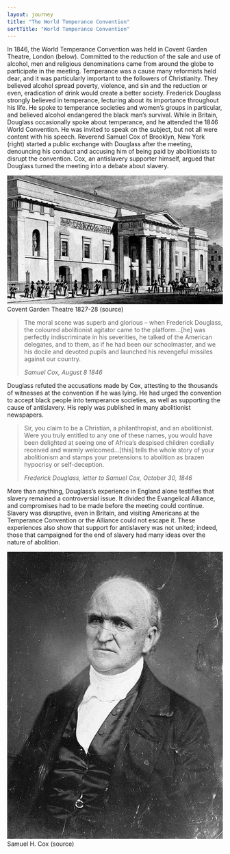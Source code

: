 ```yaml
---
layout: journey
title: "The World Temperance Convention"
sortTitle: "World Temperance Convention"
---
```


In 1846, the World Temperance Convention was held in Covent Garden Theatre, London (below). Committed to the reduction of the sale and use of alcohol, men and religious denominations came from around the globe to participate in the meeting. Temperance was a cause many reformists held dear, and it was particularly important to the followers of Christianity. They believed alcohol spread poverty, violence, and sin and the reduction or even, eradication of drink would create a better society. Frederick Douglass strongly believed in temperance, lecturing about its importance throughout his life. He spoke to temperance societies and women’s groups in particular, and believed alcohol endangered the black man’s survival. While in Britain, Douglass occasionally spoke about temperance, and he attended the 1846 World Convention. He was invited to speak on the subject, but not all were content with his speech. Reverend Samuel Cox of Brooklyn, New York (right) started a public exchange with Douglass after the meeting, denouncing his conduct and accusing him of being paid by abolitionists to disrupt the convention. Cox, an antislavery supporter himself, argued that Douglass turned the meeting into a debate about slavery.

![Picture of Covent Garden Theatre 1827-28](/img/Covent_Garden_Theatre_1827-28.jpg)
<span class="caption text-muted">Covent Garden Theatre 1827-28 (source)</span>

> The moral scene was superb and glorious – when Frederick Douglass, the coloured abolitionist agitator came to the platform…[he] was perfectly indiscriminate in his severities, he talked of the American delegates, and to them, as if he had been our schoolmaster, and we his docile and devoted pupils and launched his revengeful missiles against our country. 
> <footer><cite>Samuel Cox, August 8 1846</cite></footer>

Douglass refuted the accusations made by Cox, attesting to the thousands of witnesses at the convention if he was lying. He had urged the convention to accept black people into temperance societies, as well as supporting the cause of antislavery. His reply was published in many abolitionist newspapers.

> Sir, you claim to be a Christian, a philanthropist, and an abolitionist. Were you truly entitled to any one of these names, you would have been delighted at seeing one of Africa’s despised children cordially received and warmly welcomed…[this] tells the whole story of your abolitionism and stamps your pretensions to abolition as brazen hypocrisy or self-deception.
> <footer><cite>Frederick Douglass, letter to Samuel Cox, October 30, 1846</cite></footer>

More than anything, Douglass’s experience in England alone testifies that slavery remained a controversial issue. It divided the Evangelical Alliance, and compromises had to be made before the meeting could continue. Slavery was disruptive, even in Britain, and visiting Americans at the Temperance Convention or the Alliance could not escape it. These experiences also show that support for antislavery was not united; indeed, those that campaigned for the end of slavery had many ideas over the nature of abolition.

![Picture of Samuel H. Cox](/img/SHCox.jpg)
<span class="caption text-muted">Samuel H. Cox (source)</span>